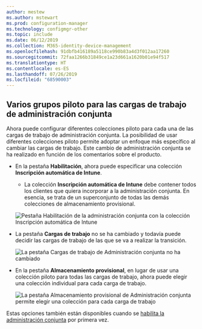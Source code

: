 ```yaml
---
author: mestew
ms.author: mstewart
ms.prod: configuration-manager
ms.technology: configmgr-other
ms.topic: include
ms.date: 06/12/2019
ms.collection: M365-identity-device-management
ms.openlocfilehash: 91dbfb416189a5118ce990b83a4d3f012aa17260
ms.sourcegitcommit: 72faa1266b31849ce1a23d661a1620b01e94f517
ms.translationtype: HT
ms.contentlocale: es-ES
ms.lasthandoff: 07/26/2019
ms.locfileid: "68590003"
---
```

## <a name="bkmk_comgmt_pilot"></a> Varios grupos piloto para las cargas de trabajo de administración conjunta
<!--3555750 FKA 1357954-->

Ahora puede configurar diferentes colecciones piloto para cada una de las cargas de trabajo de administración conjunta. La posibilidad de usar diferentes colecciones piloto permite adoptar un enfoque más específico al cambiar las cargas de trabajo. Este cambio de administración conjunta se ha realizado en función de los comentarios sobre el producto.

- En la pestaña **Habilitación**, ahora puede especificar una colección **Inscripción automática de Intune**.
  - La colección **Inscripción automática de Intune** debe contener todos los clientes que quiera incorporar a la administración conjunta. En esencia, se trata de un superconjunto de todas las demás colecciones de almacenamiento provisional.

  ![Pestaña Habilitación de la administración conjunta con la colección Inscripción automática de Intune](../../media/3555750-co-management-enablement-tab.png)

- La pestaña **Cargas de trabajo** no se ha cambiado y todavía puede decidir las cargas de trabajo de las que se va a realizar la transición.

  ![La pestaña Cargas de trabajo de Administración conjunta no ha cambiado](../../media/3555750-co-management-workloads-tab.png)

- En la pestaña **Almacenamiento provisional**, en lugar de usar una colección piloto para todas las cargas de trabajo, ahora puede elegir una colección individual para cada carga de trabajo.

    ![La pestaña Almacenamiento provisional de Administración conjunta permite elegir una colección para cada carga de trabajo](../../media/3555750-co-management-staging-tab.png)
  
Estas opciones también están disponibles cuando se [habilita la administración conjunta](/sccm/comanage/how-to-enable) por primera vez.
